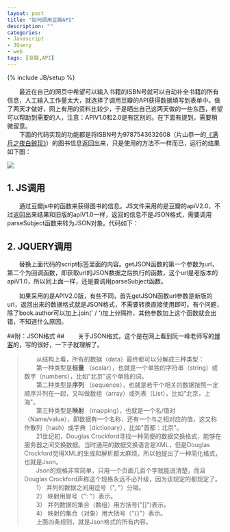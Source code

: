 ```yaml
---
layout: post
title: "如何调用豆瓣API"
description: ""
categories: 
- Javascript
- JQuery
- web
tags: [豆瓣,API]
---
```

{% include JB/setup %}

　　最近在自己的网页中希望可以输入书籍的ISBN号就可以自动补全书籍的所有信息，人工输入工作量太大，就选择了调用豆瓣的API获得数据填写到表单中。做了两天才做好，网上有用的资料比较少，于是晒出自己这两天做的一些东西，希望可以帮助到需要的人，注意：APIV1.0和2.0是有区别的。在下面有提到，需要稍微留意。  
　　下面的代码实现的功能都是将ISBN号为9787543632608（片山恭一的[《满月之夜白鲸现》](http://book.douban.com/subject/1220562/)）的图书信息返回出来，只是使用的方法不一样而已，运行的结果如下图：  

![]({{site.img_url}}/doubanapi.jpg) 

## 1. JS调用 ##

　　通过豆瓣js中的函数来获得图书的信息。JS文件采用的是豆瓣的apiV2.0，不过返回出来结果和旧版的apiV1.0一样，返回的信息不是JSON格式，需要调用parseSubject函数来转为JSON对象。代码如下：



## 2. JQUERY调用 ##
　　替换上面代码的script标签里面的内容。getJSON函数的第一个参数为url，第二个为回调函数，即获取url的JSON数据之后执行的函数，这个url是老版本的apiV1.0，所以同上面一样，还是要调用parseSubject函数。



　　如果采用的是APIV2.0版，有些不同，首先getJSON函数url参数是新版的url，返回出来的数据格式就是JSON格式，不需要转换直接使用即可。有个问题，除了book.author可以加上.join(' / ')加上分隔符，其他参数加上这个函数就会出错，不知道什么原因。
    


##附：JSON格式 ##
　　关于JSON格式，这个是在网上看到阮一峰老师写的[博客](http://www.ruanyifeng.com/blog/2009/05/data_types_and_json.html)的，写的很好，一下子就理解了。

>　　从结构上看，所有的数据（data）最终都可以分解成三种类型：  
>　　第一种类型是**标量** （scalar），也就是一个单独的字符串（string）或数字（numbers），比如"北京"这个单独的词。  
>　　第二种类型是**序列** （sequence），也就是若干个相关的数据按照一定顺序并列在一起，又叫做数组（array）或列表（List），比如"北京，上海"。  
>　　第三种类型是**映射** （mapping），也就是一个名/值对（Name/value），即数据有一个名称，还有一个与之相对应的值，这又称作散列（hash）或字典（dictionary），比如"首都：北京"。  
>　　21世纪初，Douglas Crockford寻找一种简便的数据交换格式，能够在服务器之间交换数据。当时通用的数据交换语言是XML，但是Douglas Crockford觉得XML的生成和解析都太麻烦，所以他提出了一种简化格式，也就是Json。  
　　Json的规格非常简单，只用一个页面几百个字就能说清楚，而且Douglas Crockford声称这个规格永远不必升级，因为该规定的都规定了。  
>　　1） 并列的数据之间用逗号（", "）分隔。  
>　　2） 映射用冒号（": "）表示。  
>　　3） 并列数据的集合（数组）用方括号("[]")表示。  
>　　4） 映射的集合（对象）用大括号（"{}"）表示。  
>　　上面四条规则，就是Json格式的所有内容。  

